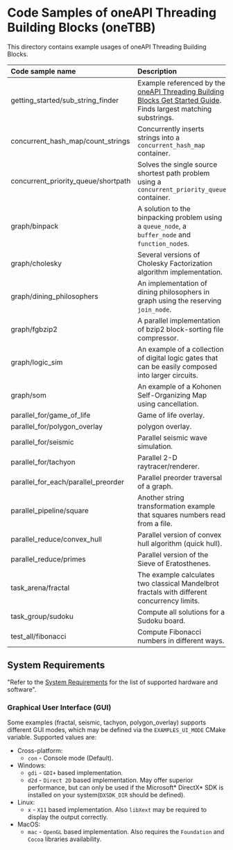 # Code Samples of oneAPI Threading Building Blocks (oneTBB)
This directory contains example usages of oneAPI Threading Building Blocks.

| Code sample name | Description
|:--- |:---
| getting_started/sub_string_finder | Example referenced by the [oneAPI Threading Building Blocks Get Started Guide](https://software.intel.com/content/www/us/en/develop/documentation/get-started-with-onetbb/top.html). Finds largest matching substrings.
| concurrent_hash_map/count_strings | Concurrently inserts strings into a `concurrent_hash_map` container.
| concurrent_priority_queue/shortpath | Solves the single source shortest path problem using a  `concurrent_priority_queue` container.
| graph/binpack | A solution to the binpacking problem using a `queue_node`, a `buffer_node` and `function_node`s.
| graph/cholesky | Several versions of Cholesky Factorization algorithm implementation.
| graph/dining_philosophers | An implementation of dining philosophers in graph using the reserving `join_node`.
| graph/fgbzip2 | A parallel implementation of bzip2 block-sorting file compressor.
| graph/logic_sim | An example of a collection of digital logic gates that can be easily composed into larger circuits.
| graph/som | An example of a Kohonen Self-Organizing Map using cancellation.
| parallel_for/game_of_life | Game of life overlay.
| parallel_for/polygon_overlay | polygon overlay.
| parallel_for/seismic | Parallel seismic wave simulation.
| parallel_for/tachyon | Parallel 2-D raytracer/renderer.
| parallel_for_each/parallel_preorder | Parallel preorder traversal of a graph.
| parallel_pipeline/square | Another string transformation example that squares numbers read from a file.
| parallel_reduce/convex_hull | Parallel version of convex hull algorithm (quick hull).
| parallel_reduce/primes | Parallel version of the Sieve of Eratosthenes.
| task_arena/fractal |The example calculates two classical Mandelbrot fractals with different concurrency limits.
| task_group/sudoku | Compute all solutions for a Sudoku board.
| test_all/fibonacci | Compute Fibonacci numbers in different ways.

## System Requirements
"Refer to the [System Requirements](https://software.intel.com/content/www/us/en/develop/articles/intel-oneapi-threading-building-blocks-system-requirements.html) for the list of supported hardware and software".

### Graphical User Interface (GUI)
Some examples (fractal, seismic, tachyon, polygon_overlay) supports different GUI modes, which may be defined via the `EXAMPLES_UI_MODE` CMake variable. Supported values are:
- Cross-platform:
    - `con` - Console mode (Default).
- Windows:
    - `gdi` - `GDI+` based implementation.
    - `d2d` - `Direct 2D` based implementation. May offer superior performance, but can only be used if the Microsoft* DirectX* SDK is installed on your system(`DXSDK_DIR` should be defined).
- Linux:
    - `x` - `X11` based implementation. Also `libXext` may be required to display the output correctly.
- MacOS:
    - `mac` - `OpenGL` based implementation. Also requires the `Foundation` and `Cocoa` libraries availability.
